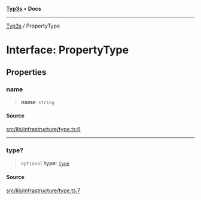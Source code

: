 [**Typ3s**](../README.md) • **Docs**

***

[Typ3s](../README.md) / PropertyType

# Interface: PropertyType

## Properties

### name

> **name**: `string`

#### Source

[src/lib/infrastructure/type.ts:6](https://github.com/data7expressions/typ3s/blob/c2159f3/src/lib/infrastructure/type.ts#L6)

***

### type?

> `optional` **type**: [`Type`](../classes/Type.md)

#### Source

[src/lib/infrastructure/type.ts:7](https://github.com/data7expressions/typ3s/blob/c2159f3/src/lib/infrastructure/type.ts#L7)

